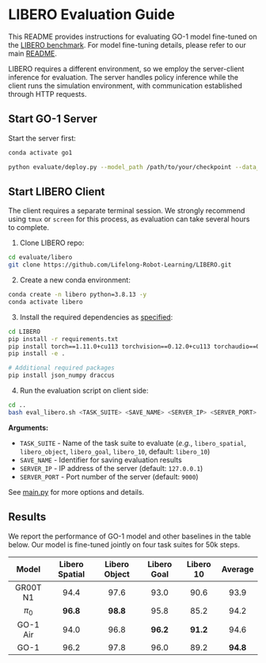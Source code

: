 # LIBERO Evaluation Guide

This README provides instructions for evaluating GO-1 model fine-tuned on the [LIBERO benchmark](https://github.com/Lifelong-Robot-Learning/LIBERO). For model fine-tuning details, please refer to our main [README](../../README.md).

LIBERO requires a different environment, so we employ the server-client inference for evaluation. The server handles policy inference while the client runs the simulation environment, with communication established through HTTP requests.

## Start GO-1 Server

Start the server first:

```bash
conda activate go1

python evaluate/deploy.py --model_path /path/to/your/checkpoint --data_stats_path /path/to/your/dataset_stats.json --port <SERVER_PORT>
```

## Start LIBERO Client

The client requires a separate terminal session. We strongly recommend using `tmux` or `screen` for this process, as evaluation can take several hours to complete.

1. Clone LIBERO repo:

```bash
cd evaluate/libero
git clone https://github.com/Lifelong-Robot-Learning/LIBERO.git
```

2. Create a new conda environment:

```bash
conda create -n libero python=3.8.13 -y
conda activate libero
```

3. Install the required dependencies as [specified](https://github.com/Lifelong-Robot-Learning/LIBERO?tab=readme-ov-file#installtion):

```bash
cd LIBERO
pip install -r requirements.txt
pip install torch==1.11.0+cu113 torchvision==0.12.0+cu113 torchaudio==0.11.0 --extra-index-url https://download.pytorch.org/whl/cu113
pip install -e .

# Additional required packages
pip install json_numpy draccus
```

4. Run the evaluation script on client side:

```bash
cd ..
bash eval_libero.sh <TASK_SUITE> <SAVE_NAME> <SERVER_IP> <SERVER_PORT>
```

**Arguments:**
- `TASK_SUITE` - Name of the task suite to evaluate (*e.g.*, `libero_spatial`, `libero_object`, `libero_goal`, `libero_10`, default: `libero_10`)
- `SAVE_NAME` - Identifier for saving evaluation results
- `SERVER_IP` - IP address of the server (default: `127.0.0.1`)
- `SERVER_PORT` - Port number of the server (default: `9000`)
  

See [main.py](main.py) for more options and details.

## Results
We report the performance of GO-1 model and other baselines in the table below. Our model is fine-tuned jointly on four task suites for 50k steps.

|  Model   | Libero Spatial | Libero Object | Libero Goal | Libero 10 | Average  |
| :------: | :------------: | :-----------: | :---------: | :-------: | :------: |
| GR00T N1 |      94.4      |     97.6      |    93.0     |   90.6    |   93.9   |
| $\pi_0$  |    **96.8**    |   **98.8**    |    95.8     |   85.2    |   94.2   |
| GO-1 Air |      94.0      |     96.8      |  **96.2**   | **91.2**  |   94.6   |
|   GO-1   |      96.2      |     97.8      |    96.0     |   89.2    | **94.8** |

